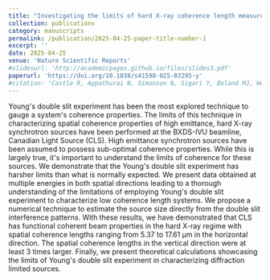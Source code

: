 ```yaml
---
title: "Investigating the limits of hard X-ray coherence length measurement employing Young's double slit experiment"
collection: publications
category: manuscripts
permalink: /publication/2025-04-25-paper-title-number-1
excerpt: ''
date: 2025-04-25
venue: 'Nature Scientific Reports'
#slidesurl: 'http://academicpages.github.io/files/slides3.pdf'
paperurl: 'https://doi.org/10.1038/s41598-025-03295-y'
#citation: 'Castle R, Appathurai N, Simonson N, Sigari Y, Boland MJ, He F, Karunakaran C, Wang J, Moreno BD, Kuppili VSC. Investigating the limits of hard X-ray coherence length measurement employing Young's double slit experiment. Sci Rep. 2025 May 25;15(1):18159. doi: 10.1038/s41598-025-03295-y. PMID: 40415039; PMCID: PMC12104319.'
---
```



Young's double slit experiment has been the most explored technique to gauge a system's coherence properties. The limits of this technique in characterizing spatial coherence properties of high emittance, hard X-ray synchrotron sources have been performed at the BXDS-IVU beamline, Canadian Light Source (CLS). High emittance synchrotron sources have been assumed to possess sub-optimal coherence properties. While this is largely true, it's important to understand the limits of coherence for these sources. We demonstrate that the Young's double slit experiment has harsher limits than what is normally expected. We present data obtained at multiple energies in both spatial directions leading to a thorough understanding of the limitations of employing Young's double slit experiment to characterize low coherence length systems. We propose a numerical technique to estimate the source size directly from the double slit interference patterns. With these results, we have demonstrated that CLS has functional coherent beam properties in the hard X-ray regime with spatial coherence lengths ranging from 5.37 to 17.61 µm in the horizontal direction. The spatial coherence lengths in the vertical direction were at least 3 times larger. Finally, we present theoretical calculations showcasing the limits of Young's double slit experiment in characterizing diffraction limited sources.
